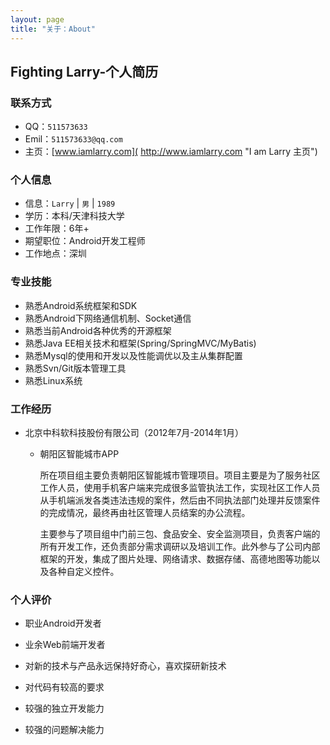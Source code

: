 ```yaml
---
layout: page
title: "关于：About"
---
```

## Fighting Larry-个人简历

### 联系方式

- QQ：`511573633`
- Emil：`511573633@qq.com`
- 主页：[www.iamlarry.com]( http://www.iamlarry.com "I am Larry 主页")

### 个人信息

- 信息：`Larry` | `男` | `1989`
- 学历：本科/天津科技大学
- 工作年限：6年+
- 期望职位：Android开发工程师
- 工作地点：深圳

### 专业技能

- 熟悉Android系统框架和SDK
- 熟悉Android下网络通信机制、Socket通信
- 熟悉当前Android各种优秀的开源框架
- 熟悉Java EE相关技术和框架(Spring/SpringMVC/MyBatis)
- 熟悉Mysql的使用和开发以及性能调优以及主从集群配置
- 熟悉Svn/Git版本管理工具
- 熟悉Linux系统

### 工作经历

- 北京中科软科技股份有限公司（2012年7月-2014年1月）

  - 朝阳区智能城市APP

    所在项目组主要负责朝阳区智能城市管理项目。项目主要是为了服务社区工作人员，使用手机客户端来完成很多监管执法工作，实现社区工作人员从手机端派发各类违法违规的案件，然后由不同执法部门处理并反馈案件的完成情况，最终再由社区管理人员结案的办公流程。

    主要参与了项目组中门前三包、食品安全、安全监测项目，负责客户端的所有开发工作，还负责部分需求调研以及培训工作。此外参与了公司内部框架的开发，集成了图片处理、网络请求、数据存储、高德地图等功能以及各种自定义控件。

### 个人评价

- 职业Android开发者
- 业余Web前端开发者
- 对新的技术与产品永远保持好奇心，喜欢探研新技术
- 对代码有较高的要求
- 较强的独立开发能力
- 较强的问题解决能力 ​

  ​